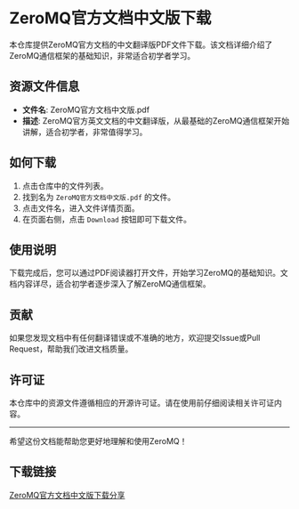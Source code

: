 # ZeroMQ官方文档中文版下载

本仓库提供ZeroMQ官方文档的中文翻译版PDF文件下载。该文档详细介绍了ZeroMQ通信框架的基础知识，非常适合初学者学习。

## 资源文件信息

- **文件名**: ZeroMQ官方文档中文版.pdf
- **描述**: ZeroMQ官方英文文档的中文翻译版，从最基础的ZeroMQ通信框架开始讲解，适合初学者，非常值得学习。

## 如何下载

1. 点击仓库中的文件列表。
2. 找到名为 `ZeroMQ官方文档中文版.pdf` 的文件。
3. 点击文件名，进入文件详情页面。
4. 在页面右侧，点击 `Download` 按钮即可下载文件。

## 使用说明

下载完成后，您可以通过PDF阅读器打开文件，开始学习ZeroMQ的基础知识。文档内容详尽，适合初学者逐步深入了解ZeroMQ通信框架。

## 贡献

如果您发现文档中有任何翻译错误或不准确的地方，欢迎提交Issue或Pull Request，帮助我们改进文档质量。

## 许可证

本仓库中的资源文件遵循相应的开源许可证。请在使用前仔细阅读相关许可证内容。

---

希望这份文档能帮助您更好地理解和使用ZeroMQ！

## 下载链接

[ZeroMQ官方文档中文版下载分享](https://pan.quark.cn/s/b80b6243d6c3)